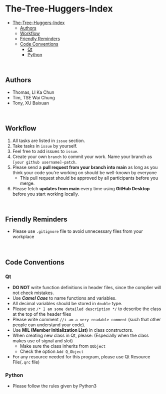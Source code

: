 # The-Tree-Huggers-Index
- [The-Tree-Huggers-Index](#the-tree-huggers-index)
  - [Authors](#authors)
  - [Workflow](#workflow)
  - [Friendly Reminders](#friendly-reminders)
  - [Code Conventions](#code-conventions)
    - [Qt](#qt)
    - [Python](#python)

<br/>

## Authors
- Thomas, LI Ka Chun
- Tim, TSE Wai Chung
- Tony, XU Baixuan

<br/>

## Workflow
1. All tasks are listed in `issue` section.
2. Take tasks in `issue` by yourself.
3. Feel free to add issues to `issue`.
4. Create your own `branch` to commit your work. Name your branch as `[your github username]-patch`.
5. Please send a **pull request from your branch into main** as long as you think your code you're working on should be well-known by everyone
   - This pull request should be approved by all participants before you merge.
6. Please fetch **updates from main** every time using **GitHub Desktop** before you start working locally.

<br/>

## Friendly Reminders
- Please use `.gitignore` file to avoid unnecessary files from your workplace

<br/>

## Code Conventions
### Qt
  - **DO NOT** write function definitions in header files, since the complier will not check mistakes.
  - Use ***Camel Case*** to name functions and variables.
  - All decimal variables should be stored in `double` type.
  - Please use `/* I am some detailed description */` to describe the class at the top of the header files
  - Please write comment `//i am a very readable comment` (such that other people can understand your code).
  - Use **MIL (Member Initialization List)** in class constructors.
  - When creating new class in Qt, please: (Especially when the class makes use of signal and slot)
    - Make sure the class inherits from `QObject`
    - Check the option `Add Q_Object`
  - For any resource needed for this program, please use Qt Resource File(`.qrc` file)
### Python
  - Please follow the rules given by Python3
  